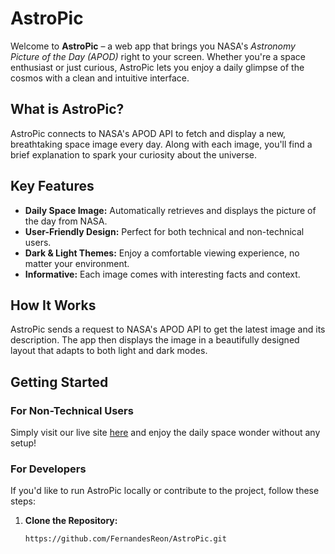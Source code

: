 # AstroPic

Welcome to **AstroPic** – a web app that brings you NASA's *Astronomy Picture of the Day (APOD)* right to your screen. Whether you're a space enthusiast or just curious, AstroPic lets you enjoy a daily glimpse of the cosmos with a clean and intuitive interface.

## What is AstroPic?

AstroPic connects to NASA's APOD API to fetch and display a new, breathtaking space image every day. Along with each image, you'll find a brief explanation to spark your curiosity about the universe.

## Key Features

- **Daily Space Image:** Automatically retrieves and displays the picture of the day from NASA.
- **User-Friendly Design:** Perfect for both technical and non-technical users.
- **Dark & Light Themes:** Enjoy a comfortable viewing experience, no matter your environment.
- **Informative:** Each image comes with interesting facts and context.

## How It Works

AstroPic sends a request to NASA's APOD API to get the latest image and its description. The app then displays the image in a beautifully designed layout that adapts to both light and dark modes.

## Getting Started

### For Non-Technical Users

Simply visit our live site [here](https://cosmoview.netlify.app/) and enjoy the daily space wonder without any setup!

### For Developers

If you'd like to run AstroPic locally or contribute to the project, follow these steps:

1. **Clone the Repository:**
   ```bash
   https://github.com/FernandesReon/AstroPic.git
